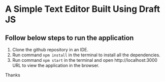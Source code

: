 # A Simple Text Editor Built Using Draft JS



## Follow below steps to run the application

1. Clone the github repository in an IDE. 
2. Run command `npm install` in the terminal to install all the dependencies.
3. Run command  `npm start` in the terminal and open http://localhost:3000 URL to view the application in the browser.

Thanks
